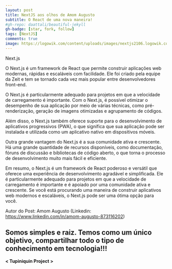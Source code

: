 ```yaml
---
layout: post
title: NextJS aos olhos de Amom Augusto
subtitle: O React de uma nova maneira!
#gh-repo: daattali/beautiful-jekyll
gh-badge: [star, fork, follow]
tags: [NextJS]
comments: true
image: https://logowik.com/content/uploads/images/nextjs2106.logowik.com.webp
---
```


Next.js


O Next.js é um framework de React que permite construir aplicações web modernas, rápidas e escaláveis com facilidade. Ele foi criado pela equipe da Zeit e tem se tornado cada vez mais popular entre desenvolvedores front-end.

O Next.js é particularmente adequado para projetos em que a velocidade de carregamento é importante. Com o Next.js, é possível otimizar o desempenho de sua aplicação por meio de várias técnicas, como pré-renderização, geração de imagens otimizadas e agrupamento de códigos.

Além disso, o Next.js também oferece suporte para o desenvolvimento de aplicativos progressivos (PWA), o que significa que sua aplicação pode ser instalada e utilizada como um aplicativo nativo em dispositivos móveis.

Outra grande vantagem do Next.js é a sua comunidade ativa e crescente. Há uma grande quantidade de recursos disponíveis, como documentação, fóruns de discussão e bibliotecas de código aberto, o que torna o processo de desenvolvimento muito mais fácil e eficiente.

Em resumo, o Next.js é um framework de React poderoso e versátil que oferece uma experiência de desenvolvimento agradável e simplificada. Ele é particularmente adequado para projetos em que a velocidade de carregamento é importante e é apoiado por uma comunidade ativa e crescente. Se você está procurando uma maneira de construir aplicativos web modernos e escaláveis, o Next.js pode ser uma ótima opção para você.

Autor do Post: Amom Augusto (Linkedin: https://www.linkedin.com/in/amom-augusto-873116202)

## Somos simples e raiz. Temos como um único objetivo, compartilhar todo o tipo de conhecimento em tecnologia!!!

**< Tupiniquin Project >**
